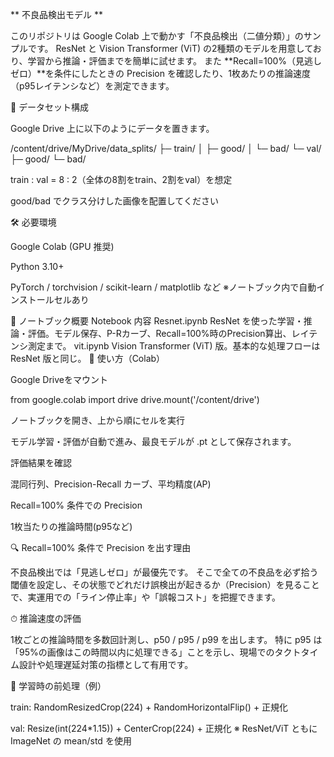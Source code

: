 ** 不良品検出モデル **

このリポジトリは Google Colab 上で動かす「不良品検出（二値分類）」のサンプルです。
ResNet と Vision Transformer (ViT) の2種類のモデルを用意しており、学習から推論・評価までを簡単に試せます。
また **Recall=100%（見逃しゼロ）**を条件にしたときの Precision を確認したり、1枚あたりの推論速度（p95レイテンシなど）を測定できます。

📁 データセット構成

Google Drive 上に以下のようにデータを置きます。

/content/drive/MyDrive/data_splits/
 ├─ train/
 │   ├─ good/
 │   └─ bad/
 └─ val/
     ├─ good/
     └─ bad/


train : val = 8 : 2（全体の8割をtrain、2割をval）を想定

good/bad でクラス分けした画像を配置してください

🛠 必要環境

Google Colab (GPU 推奨)

Python 3.10+

PyTorch / torchvision / scikit-learn / matplotlib など
※ノートブック内で自動インストールセルあり

📓 ノートブック概要
Notebook	内容
Resnet.ipynb	ResNet を使った学習・推論・評価。モデル保存、P-Rカーブ、Recall=100%時のPrecision算出、レイテンシ測定まで。
vit.ipynb	Vision Transformer (ViT) 版。基本的な処理フローは ResNet 版と同じ。
🚀 使い方（Colab）

Google Driveをマウント

from google.colab import drive
drive.mount('/content/drive')


ノートブックを開き、上から順にセルを実行

モデル学習・評価が自動で進み、最良モデルが .pt として保存されます。

評価結果を確認

混同行列、Precision-Recall カーブ、平均精度(AP)

Recall=100% 条件での Precision

1枚当たりの推論時間(p95など)

🔍 Recall=100% 条件で Precision を出す理由

不良品検出では「見逃しゼロ」が最優先です。
そこで全ての不良品を必ず拾う閾値を設定し、その状態でどれだけ誤検出が起きるか（Precision）を見ることで、実運用での「ライン停止率」や「誤報コスト」を把握できます。

⏱ 推論速度の評価

1枚ごとの推論時間を多数回計測し、p50 / p95 / p99 を出します。
特に p95 は「95%の画像はこの時間以内に処理できる」ことを示し、現場でのタクトタイム設計や処理遅延対策の指標として有用です。

🌱 学習時の前処理（例）

train: RandomResizedCrop(224) + RandomHorizontalFlip() + 正規化

val: Resize(int(224*1.15)) + CenterCrop(224) + 正規化
※ ResNet/ViT ともに ImageNet の mean/std を使用
